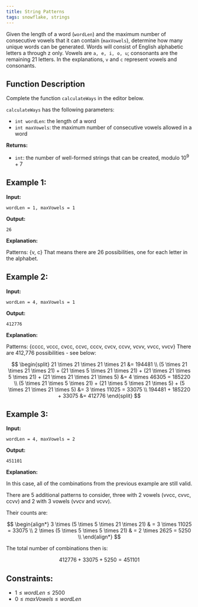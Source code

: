 ```yaml
---
title: String Patterns
tags: snowflake, strings
---
```


Given the length of a word (`wordLen`) and the maximum number of consecutive vowels that it can contain (`maxVowels`), determine how many unique words can be generated. Words will consist of English alphabetic letters a through z only. Vowels are `a, e, i, o, u`; consonants are the remaining 21 letters. In the explanations, `v` and `c` represent vowels and consonants.

## Function Description

Complete the function `calculateWays` in the editor below.

`calculateWays` has the following parameters:
- `int wordLen`: the length of a word
- `int maxVowels`: the maximum number of consecutive vowels allowed in a word

**Returns:**
- `int`: the number of well-formed strings that can be created, modulo $10^9 + 7$

## Example 1:

**Input:**
```plainview
wordLen = 1, maxVowels = 1
```
**Output:**
```
26
```

**Explanation:**

Patterns: {v, c}
That means there are 26 possibilities, one for each letter in the alphabet.

## Example 2:

**Input:**
```plainview
wordLen = 4, maxVowels = 1
```

**Output:**
```plainview
412776
```

**Explanation:**

Patterns: {cccc, vccc, cvcc, ccvc, cccv, cvcv, ccvv, vcvv, vvcc, vvcv}
There are 412,776 possibilities - see below:

$$
\begin{split}
21 \times 21 \times 21 \times 21 &= 194481 \\
(5 \times 21 \times 21 \times 21) + (21 \times 5 \times 21 \times 21) + (21 \times 21 \times 5 \times 21) + (21 \times 21 \times 21 \times 5) &= 4 \times 46305 = 185220 \\
(5 \times 21 \times 5 \times 21) + (21 \times 5 \times 21 \times 5) + (5 \times 21 \times 21 \times 5) &= 3 \times 11025 = 33075 \\
194481 + 185220 + 33075 &= 412776
\end{split}
$$

## Example 3:

**Input:**
```plainview
wordLen = 4, maxVowels = 2
```

**Output:**
```plainview
451101
```

**Explanation:**

In this case, all of the combinations from the previous example are still valid.

There are 5 additional patterns to consider, three with 2 vowels (vvcc, cvvc, ccvv) and 2 with 3 vowels (vvcv and vcvv).

Their counts are:

$$
\begin{align*}
3 \times (5 \times 5 \times 21 \times 21) & = 3 \times 11025 = 33075 \\
2 \times (5 \times 5 \times 5 \times 21) & = 2 \times 2625 = 5250 \\
\end{align*}
$$

The total number of combinations then is:

$$
412776 + 33075 + 5250 = 451101
$$

## Constraints:
- $1 \leq wordLen \leq 2500$
- $0 \leq maxVowels \leq wordLen$
